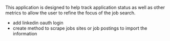 This application is designed to help track application status as well as other metrics to allow the user to refine the focus of the job search.

* add linkedin oauth login
* create method to scrape jobs sites or job postings to import the information